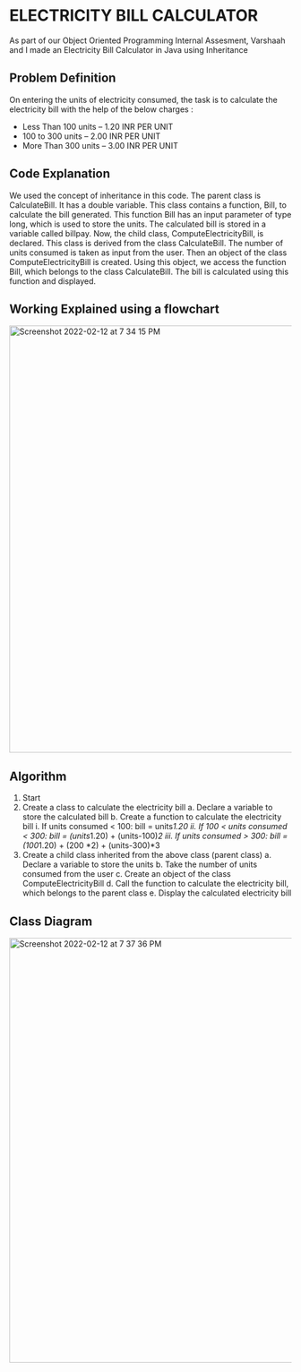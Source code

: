 # ELECTRICITY BILL CALCULATOR

As part of our Object Oriented Programming Internal Assesment, Varshaah and I made an Electricity Bill Calculator in Java using Inheritance

## Problem Definition

On entering the units of electricity consumed, the task is to calculate the electricity bill with the help of the below charges :
- Less Than 100 units – 1.20 INR PER UNIT
- 100 to 300 units – 2.00 INR PER UNIT
- More Than 300 units – 3.00 INR PER UNIT 

## Code Explanation

We used the concept of inheritance in this code. The parent class is CalculateBill. It has a double variable. This class contains a function, Bill, to calculate the bill generated. This function Bill has an input parameter of type long, which is used to store the units. The calculated bill is stored in a variable called billpay.
Now, the child class, ComputeElectricityBill, is declared. This class is derived from the class CalculateBill. The number of units consumed is taken as input from the user. Then an object of the class ComputeElectricityBill is created. Using this object, we access the function Bill, which belongs to the class CalculateBill. The bill is calculated using this function and displayed.

## Working Explained using a flowchart 

<img width="763" alt="Screenshot 2022-02-12 at 7 34 15 PM" src="https://user-images.githubusercontent.com/71224019/153714492-37ea42a6-0cb4-4e2a-a665-bdd3343067d7.png">

## Algorithm

1. Start
2. Create a class to calculate the electricity bill
   a. Declare a variable to store the calculated bill
   b. Create a function to calculate the electricity bill
       i. If units consumed < 100: bill = units*1.20
       ii. If 100 < units consumed < 300: bill = (units*1.20) + (units-100)*2
       iii. If units consumed > 300: bill = (100*1.20) + (200 *2) + (units-300)*3
3. Create a child class inherited from the above class (parent class)
   a. Declare a variable to store the units
   b. Take the number of units consumed from the user 
   c. Create an object of the class ComputeElectricityBill
   d. Call the function to calculate the electricity bill, which belongs to the parent class
   e. Display the calculated electricity bill

## Class Diagram

<img width="759" alt="Screenshot 2022-02-12 at 7 37 36 PM" src="https://user-images.githubusercontent.com/71224019/153714595-840ae404-bb39-42c9-ad24-b62e44049d71.png">


